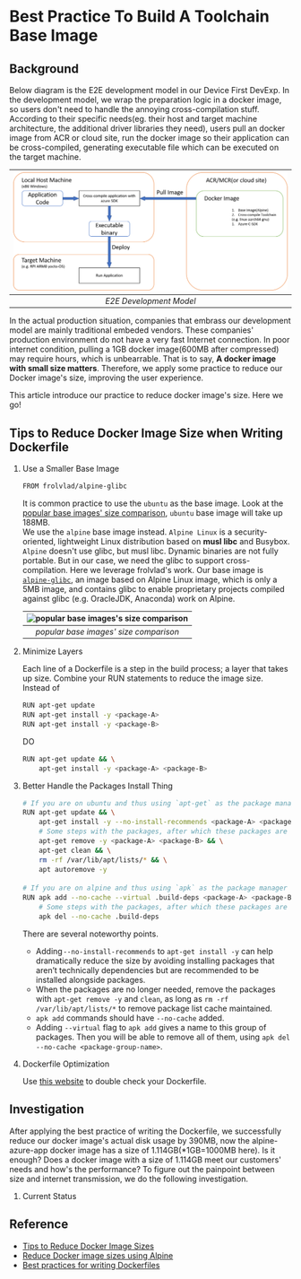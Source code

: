 # Best Practice To Build A Toolchain Base Image

## Background

Below diagram is the E2E development model in our Device First DevExp. In the development model, we wrap the preparation logic in a docker image, so users don't need to handle the annoying cross-compilation stuff. According to their specific needs(eg. their host and target machine architecture, the additional driver libraries they need), users pull an docker image from ACR or cloud site, run the docker image so their application can be cross-compiled, generating executable file which can be executed on the target machine.

| ![E2E Development Model](./e2e_flow.png) |
|:--:|
| *E2E Development Model* |

In the actual production situation, companies that embrass our development model are mainly traditional embeded vendors. These companies' production environment do not have a very fast Internet connection. In poor internet condition, pulling a 1GB docker image(600MB after compressed) may require hours, which is unbearrable. That is to say, **A docker image with small size matters**. Therefore, we apply some practice to reduce our Docker image's size, improving the user experience.

This article introduce our practice to reduce docker image's size. Here we go!

## Tips to Reduce Docker Image Size when Writing Dockerfile

1. Use a Smaller Base Image

    ```bash
    FROM frolvlad/alpine-glibc
    ```

    It is common practice to use the `ubuntu` as the base image. Look at the [popular base images' size comparison](https://www.brianchristner.io/docker-image-base-os-size-comparison/), `ubuntu` base image will take up 188MB.  
    We use the `alpine` base image instead. `Alpine Linux` is a security-oriented, lightweight Linux distribution based on **musl libc** and Busybox.  
    `Alpine` doesn't use glibc, but musl libc. Dynamic binaries are not fully portable. But in our case, we need the glibc to support cross-compilation. Here we leverage frolvlad's work. Our base image is [`alpine-glibc`](https://hub.docker.com/r/frolvlad/alpine-glibc/), an image based on Alpine Linux image, which is only a 5MB image, and contains glibc to enable proprietary projects compiled against glibc (e.g. OracleJDK, Anaconda) work on Alpine.

    | ![popular base images's size comparison](https://www.brianchristner.io/content/images/2015/07/Docker_Image_Size.png) |
    |:--:|
    | *popular base images' size comparison* |

2. Minimize Layers

    Each line of a Dockerfile is a step in the build process; a layer that takes up size. Combine your RUN statements to reduce the image size. Instead of

    ```bash
    RUN apt-get update
    RUN apt-get install -y <package-A>
    RUN apt-get install -y <package-B>
    ```

    DO

    ```bash
    RUN apt-get update && \
        apt-get install -y <package-A> <package-B>
    ```

3. Better Handle the Packages Install Thing

    ```bash
    # If you are on ubuntu and thus using `apt-get` as the package manager
    RUN apt-get update && \
        apt-get install -y --no-install-recommends <package-A> <package-B> && \
        # Some steps with the packages, after which these packages are no longer needed.
        apt-get remove -y <package-A> <package-B> && \
        apt-get clean && \
        rm -rf /var/lib/apt/lists/* && \
        apt autoremove -y

    # If you are on alpine and thus using `apk` as the package manager
    RUN apk add --no-cache --virtual .build-deps <package-A> <package-B> && \
        # Some steps with the packages, after which these packages are no longer needed.
        apk del --no-cache .build-deps
    ```

    There are several noteworthy points.

    * Adding `--no-install-recommends` to `apt-get install -y` can help dramatically reduce the size by avoiding installing packages that aren’t technically dependencies but are recommended to be installed alongside packages.  
    * When the packages are no longer needed, remove the packages with `apt-get remove -y` and `clean`, as long as `rm -rf /var/lib/apt/lists/*` to remove package list cache maintained.
    * `apk add` commands should have `--no-cache` added.
    * Adding `--virtual` flag to `apk add` gives a name to this group of packages. Then you will be able to remove all of them, using `apk del --no-cache <package-group-name>`.

4. Dockerfile Optimization

    Use [this website](https://www.fromlatest.io/#/) to double check your Dockerfile.

## Investigation

After applying the best practice of writing the Dockerfile, we successfully reduce our docker image's actual disk usage by 390MB, now the alpine-azure-app docker image has a size of 1.114GB(*1GB=1000MB here). Is it enough? Does a docker image with a size of 1.114GB meet our customers' needs and how's the performance? To figure out the painpoint between size and internet transmission, we do the following investigation.

1. Current Status


## Reference

* [Tips to Reduce Docker Image Sizes](https://hackernoon.com/tips-to-reduce-docker-image-sizes-876095da3b34)
* [Reduce Docker image sizes using Alpine](https://www.sandtable.com/reduce-docker-image-sizes-using-alpine/)
* [Best practices for writing Dockerfiles](https://docs.docker.com/develop/develop-images/dockerfile_best-practices/)